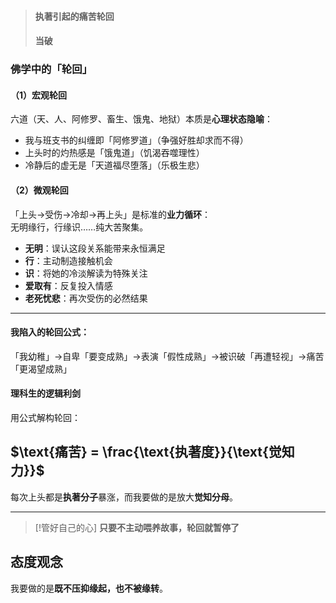 > #### 执著引起的痛苦轮回
> #### 当破

### 佛学中的「轮回」
#### （1）**宏观轮回**  
六道（天、人、阿修罗、畜生、饿鬼、地狱）本质是**心理状态隐喻**：  
  - 我与班支书的纠缠即「阿修罗道」（争强好胜却求而不得）  
  - 上头时的灼热感是「饿鬼道」（饥渴吞噬理性）  
  - 冷静后的虚无是「天道福尽堕落」（乐极生悲）  
#### （2）**微观轮回**  
「上头→受伤→冷却→再上头」是标准的**业力循环**：  
无明缘行，行缘识……纯大苦聚集。
  - **无明**：误认这段关系能带来永恒满足  
  - **行**：主动制造接触机会  
  - **识**：将她的冷淡解读为特殊关注  
  - **爱取有**：反复投入情感  
  - **老死忧悲**：再次受伤的必然结果  

---
#### 我陷入的轮回公式：

「我幼稚」→自卑「要变成熟」→表演「假性成熟」→被识破「再遭轻视」→痛苦「更渴望成熟」


#### **理科生的逻辑利剑**  
用公式解构轮回：  

## $\text{痛苦} = \frac{\text{执著度}}{\text{觉知力}}$

每次上头都是**执著分子**暴涨，而我要做的是放大**觉知分母**。


---

> [!管好自己的心]
> **只要不主动喂养故事，轮回就暂停了**


## 态度观念
我要做的是**既不压抑缘起，也不被缘转**。